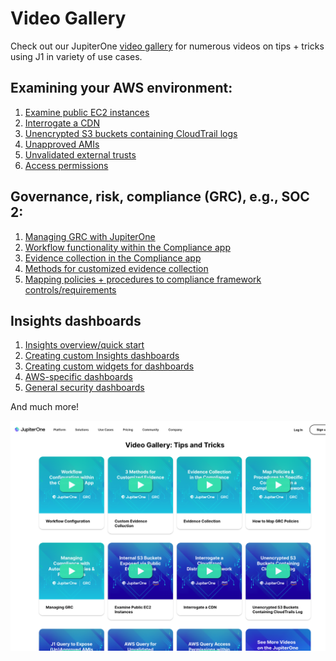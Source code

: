 # Video Gallery

Check out our JupiterOne [video
gallery](https://info.jupiterone.com/community)
for numerous videos on tips + tricks using J1 in variety of use cases.

## Examining your AWS environment:

1. [Examine public EC2 instances](https://www.youtube.com/watch?v=xLn6LkiQdbY)
1. [Interrogate a CDN](https://www.youtube.com/watch?v=phKvrHRcvPE)
1. [Unencrypted S3 buckets containing CloudTrail logs](https://www.youtube.com/watch?v=JyTHCfF6hFI)
1. [Unapproved AMIs](https://www.youtube.com/watch?v=CPlvNosBgsA)
1. [Unvalidated external trusts](https://www.youtube.com/watch?v=OAgWDJtkF1w)
1. [Access permissions](https://www.youtube.com/watch?v=J72I4hA3unc)

## Governance, risk, compliance (GRC), e.g., SOC 2:

1. [Managing GRC with JupiterOne](https://try.jupiterone.com/blog/video-managing-grc-with-jupiterone)
1. [Workflow functionality within the Compliance app](https://try.jupiterone.com/video-workflows-within-the-j1-compliance-app?hsLang=en)
1. [Evidence collection in the Compliance app](https://try.jupiterone.com/blog/video-evidence-collection-with-the-compliance-app)
1. [Methods for customized evidence collection](https://try.jupiterone.com/blog/3-methods-for-customized-evidence-collection?hsLang=en)
1. [Mapping policies + procedures to compliance framework controls/requirements](https://try.jupiterone.com/blog/how-to-map-grc-policies-and-procedures?hsLang=en)

## Insights dashboards

1. [Insights overview/quick start](https://try.jupiterone.com/video-insights-application-overview)
1. [Creating custom Insights dashboards](https://try.jupiterone.com/how-to-create-customized-dashboards)
1. [Creating custom widgets for dashboards](https://try.jupiterone.com/how-to-use-charts-and-graphs-widgets)
1. [AWS-specific dashboards]()
1. [General security dashboards]()

 And much more!

![video-gallery](../assets/video-gallery.png)
